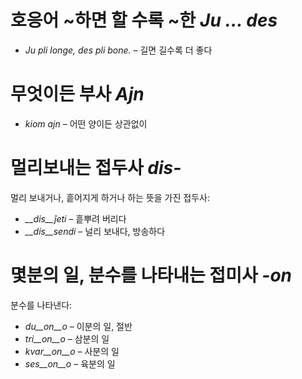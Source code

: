 # 호응어 ~하면 할 수록 ~한 *Ju … des*

- *Ju pli longe, des pli bone.* – 길면 길수록 더 좋다
 

# 무엇이든 부사 *Ajn*

- *kiom ajn* – 어떤 양이든 상관없이
 

#  멀리보내는 접두사 *dis-*

멀리 보내거나, 흩어지게 하거나 하는 뜻을 가진 접두사:

- *__dis__ĵeti* – 흩뿌려 버리다
- *__dis__sendi* – 널리 보내다, 방송하다
 

# 몇분의 일, 분수를 나타내는 접미사 *-on*

분수를 나타낸다:

- *du__on__o*   – 이분의 일, 절반
- *tri__on__o*  – 삼분의 일
- *kvar__on__o* – 사분의 일
- *ses__on__o*  – 육분의 일
 

